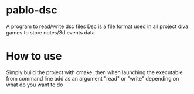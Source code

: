 # pablo-dsc
A program to read/write dsc files
Dsc is a file format used in all project diva games to store notes/3d events data

# How to use
Simply build the project with cmake, then when launching the executable from command line add as an argument "read" or "write" depending on what do you want to do 
